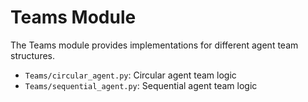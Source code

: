 # Teams Module

The Teams module provides implementations for different agent team structures.

- `Teams/circular_agent.py`: Circular agent team logic
- `Teams/sequential_agent.py`: Sequential agent team logic
